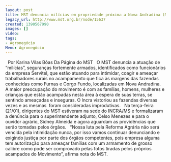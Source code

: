 ```yaml
---
layout: post
title: MST denuncia milícias em propriedade próxima a Nova Andradina (MS)
legacy_url: http://www.mst.org.br/node/15637
created: 1390567990
images: []
video: 
tags:
- Agronegócio
Menu: Agronegócio
---
```



 
Por Karina Vilas Bôas
Da Página do MST
 
O MST denuncia a atuação de “milícias”, seguranças fortemente armados, identificados como funcionários da empresa Servitel, que estão atuando para intimidar, coagir e ameaçar trabalhadores rurais no acampamento que fica às margens das fazendas conhecidas como Furnas e Corgo Fundo, localizadas em Nova Andradina.
 
A maior preocupação do movimento é com as famílias, homens, mulheres e crianças que estão acampadas nesta área à espera de suas terras, se sentindo ameaçadas e inseguras. O Incra vistoriou as fazendas diversas vezes e as mesmas  foram consideradas improdutivas.
 
Na terça-feira (21/01), dirigentes do MST estiveram na sede do INCRA/MS e formalizaram a denúncia para o superintendente adjunto, Celso Menezes e para o ouvidor agrário, Sidney Almeida e agora aguardam as providências que serão tomadas pelos órgãos.
 
“Nossa luta pela Reforma Agrária não será vencida pela intimidação nunca, por isso vamos continuar denunciando e exigindo justiça por parte dos órgãos competentes, pois empresa alguma tem autorização para ameaçar famílias com um armamento de grosso calibre como pode ser comprovado pelas fotos tiradas pelos próprios acampados do Movimento”, afirma nota do MST.
 
